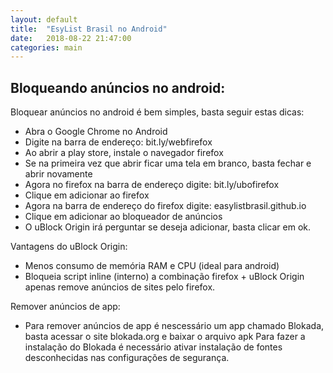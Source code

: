 ```yaml
---
layout: default
title:  "EsyList Brasil no Android"
date:   2018-08-22 21:47:00
categories: main
---
```


## Bloqueando anúncios no android:
Bloquear anúncios no android é bem simples, basta seguir estas dicas:
 - Abra o Google Chrome no Android
 - Digite na barra de endereço: bit.ly/webfirefox
 - Ao abrir a play store, instale o navegador firefox
 - Se na primeira vez que abrir ficar uma tela em branco, basta fechar e abrir novamente
 - Agora no firefox na barra de endereço digite: bit.ly/ubofirefox
 - Clique em adicionar ao firefox
 - Agora na barra de endereço do firefox digite: easylistbrasil.github.io
 - Clique em adicionar ao bloqueador de anúncios
 - O uBlock Origin irá perguntar se deseja adicionar, basta clicar em ok.
 
 Vantagens do uBlock Origin:
  - Menos consumo de memória RAM e CPU (ideal para android)
  - Bloqueia script inline (interno)
  a combinação firefox + uBlock Origin apenas remove anúncios de sites pelo firefox.
 
 Remover anúncios de app:
 - Para remover anúncios de app é nescessário um app chamado Blokada, basta acessar o site blokada.org e baixar o arquivo apk
  Para fazer a instalação do Blokada é necessário ativar instalação de fontes desconhecidas nas configurações de segurança.

